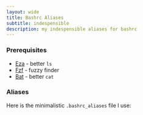 ```yaml
---
layout: wide
title: Bashrc Aliases
subtitle: indespensible
description: my indespensible aliases for bashrc
---
```


### Prerequisites

- [Eza](https://github.com/eza-community/eza) - better `ls`
- [Fzf](https://github.com/junegunn/fzf) - fuzzy finder
- [Bat](https://github.com/sharkdp/bat) - better `cat`

### Aliases

Here is the minimalistic `.bashrc_aliases` file I use:

<script src="https://gist.github.com/maciakl/6cee02cc43a620da99c4bb52e6c00623.js"></script>

